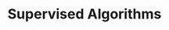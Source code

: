 ---
word: "true"

title: "Supervised Algorithms"

categories: ['']

tags: ['Supervised', 'Algorithms']

arwords: 'الخوارزميات اﻹشرافية'

arexps: []

enwords: ['Supervised Algorithms']

enexps: []

arlexicons: 'خ'

enlexicons: 'S'

authors: ['Ruqayya Roshdy']

translators: ['X']

citations: 'تطبيقات أساسية في المعالجة الآلية للغة العربية'

sources: 'مركز الملك عبدالله بن عبدالعزيز الدولي لخدمة اللغة العربية'

slug: ""
---